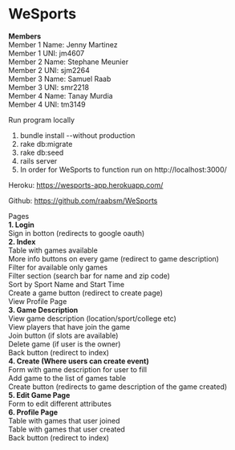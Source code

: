 # WeSports

<b>Members</b></br>
Member 1 Name: Jenny Martinez</br>
Member 1 UNI: jm4607</br>
Member 2 Name: Stephane Meunier</br>
Member 2 UNI: sjm2264</br>
Member 3 Name: Samuel Raab</br>
Member 3 UNI: smr2218</br>
Member 4 Name: Tanay Murdia</br>
Member 4 UNI: tm3149</br>

Run program locally
1. bundle install --without production
2. rake db:migrate
3. rake db:seed
4. rails server
5. In order for WeSports to function run on http://localhost:3000/

Heroku: https://wesports-app.herokuapp.com/

Github: https://github.com/raabsm/WeSports

Pages </br>
	<b>1. Login </br></b>
		Sign in botton (redirects to google oauth) </br>
	<b>2. Index </br></b>
		Table with games available </br>
		More info buttons on every game (redirect to game description) </br>
		Filter for available only games </br>
		Filter section (search bar for name and zip code) </br>
		Sort by Sport Name and Start Time </br>
		Create a game button (redirect to create page) </br>
		View Profile Page </br>
	<b>3. Game Description </br></b>
		View game description (location/sport/college etc) </br>
		View players that have join the game </br>
		Join button (if slots are available) </br>
		Delete game (if user is the owner) </br>
		Back button (redirect to index) </br>
	<b>4. Create (Where users can create event) </br></b>
		Form with game description for user to fill </br>
		Add game to the list of games table </br>
		Create button (redirects to game description of the game created) </br>
	<b>5. Edit Game Page </br></b>
		Form to edit different attributes </br>
	<b>6. Profile Page </br></b>
		Table with games that user joined </br>
		Table with games that user created </br>
		Back button (redirect to index) </br>
